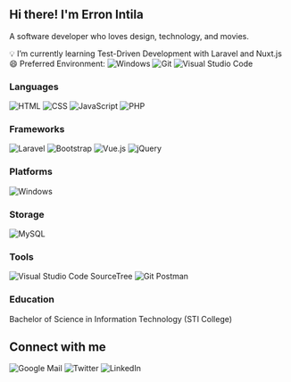 ## Hi there! I'm Erron Intila
A software developer who loves design, technology, and movies.

💡 I’m currently learning Test-Driven Development with Laravel and Nuxt.js <br/>
😄 Preferred Environment: 
![Windows](https://img.shields.io/badge/Windows-0078D6?style=flat-square&logo=windows&logoColor=white)
![Git](https://img.shields.io/badge/-Git-05122A?style=flat&logo=git)
![Visual Studio Code](https://img.shields.io/badge/-Visual%20Studio%20Code-05122A?style=flat&logo=visual-studio-code&logoColor=007ACC)

### Languages
![HTML](https://img.shields.io/badge/HTML5-E34F26?style=flat-square&logo=html5&logoColor=white)
![CSS](https://img.shields.io/badge/CSS3-1572B6?style=flat-square&logo=css3&logoColor=white)
![JavaScript](https://img.shields.io/badge/JavaScript-F7DF1E?style=flat-square&logo=javascript&logoColor=black)
![PHP](https://img.shields.io/badge/PHP-777BB4?style=flat-square&logo=php&logoColor=white)

### Frameworks
![Laravel](https://img.shields.io/badge/Laravel-FF2D20?style=flat-square&logo=laravel&logoColor=white)
![Bootstrap](https://img.shields.io/badge/Bootstrap-563D7C?style=flat-square&logo=bootstrap&logoColor=white)
![Vue.js](https://img.shields.io/badge/Vue.js-35495E?style=flat-square&logo=vue.js&logoColor=4FC08D)
![jQuery](https://img.shields.io/badge/jQuery-0769AD?style=flat-square&logo=jquery&logoColor=white)

### Platforms
![Windows](https://img.shields.io/badge/Windows-0078D6?style=flat-square&logo=windows&logoColor=white)

### Storage
![MySQL](https://img.shields.io/badge/MySQL-00000F?style=flat-square&logo=mysql&logoColor=white)

### Tools
![Visual Studio Code](https://img.shields.io/badge/-Visual%20Studio%20Code-05122A?style=flat&logo=visual-studio-code&logoColor=007ACC)
SourceTree
![Git](https://img.shields.io/badge/-Git-05122A?style=flat&logo=git)
Postman

### Education
Bachelor of Science in Information Technology (STI College)

## Connect with me
![Google Mail](https://img.shields.io/badge/Gmail-D14836?style=flat-square&logo=gmail&logoColor=white)
![Twitter](https://img.shields.io/badge/Twitter-1DA1F2?style=flat-square&logo=twitter&logoColor=white)
![LinkedIn](https://img.shields.io/badge/LinkedIn-0077B5?style=flat-square&logo=linkedin&logoColor=white)
